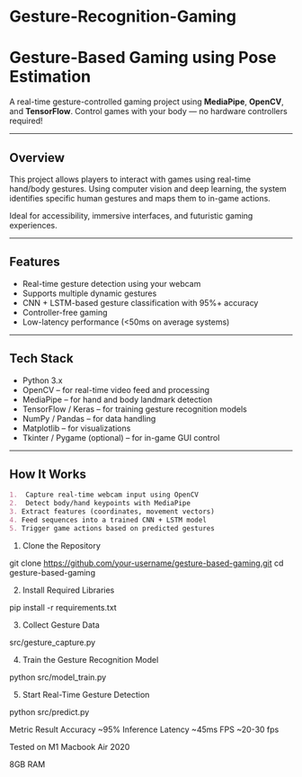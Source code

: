 # Gesture-Recognition-Gaming

# Gesture-Based Gaming using Pose Estimation

A real-time gesture-controlled gaming project using **MediaPipe**, **OpenCV**, and **TensorFlow**. Control games with your body — no hardware controllers required!

---

##  Overview

This project allows players to interact with games using real-time hand/body gestures. Using computer vision and deep learning, the system identifies specific human gestures and maps them to in-game actions.

Ideal for accessibility, immersive interfaces, and futuristic gaming experiences.

---

##  Features

-  Real-time gesture detection using your webcam
-  Supports multiple dynamic gestures
-  CNN + LSTM-based gesture classification with 95%+ accuracy
-  Controller-free gaming
- Low-latency performance (<50ms on average systems)

---

##  Tech Stack

-   Python 3.x
-   OpenCV – for real-time video feed and processing
-   MediaPipe – for hand and body landmark detection
-   TensorFlow / Keras – for training gesture recognition models
-   NumPy / Pandas – for data handling
-   Matplotlib – for visualizations
-   Tkinter / Pygame (optional) – for in-game GUI control

---

##  How It Works

```markdown
1.  Capture real-time webcam input using OpenCV
2.  Detect body/hand keypoints with MediaPipe
3. Extract features (coordinates, movement vectors)
4. Feed sequences into a trained CNN + LSTM model
5. Trigger game actions based on predicted gestures

```

1) Clone the Repository

git clone https://github.com/your-username/gesture-based-gaming.git
cd gesture-based-gaming

2)  Install Required Libraries

pip install -r requirements.txt

3) Collect Gesture Data

 src/gesture_capture.py

4) Train the Gesture Recognition Model

python src/model_train.py

5) Start Real-Time Gesture Detection

python src/predict.py



 Metric	Result
Accuracy	~95%
Inference Latency	~45ms
FPS	~20-30 fps

Tested on M1 Macbook Air 2020

8GB RAM

